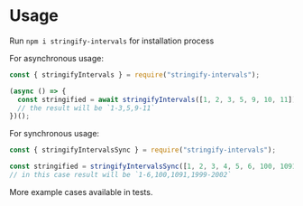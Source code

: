 # Usage

Run `npm i stringify-intervals` for installation process

For asynchronous usage:

```js
const { stringifyIntervals } = require("stringify-intervals");

(async () => {
  const stringified = await stringifyIntervals([1, 2, 3, 5, 9, 10, 11]);
  // the result will be `1-3,5,9-11`
})();
```

For synchronous usage:

```js
const { stringifyIntervalsSync } = require("stringify-intervals");

const stringified = stringifyIntervalsSync([1, 2, 3, 4, 5, 6, 100, 1091, 1999, 2000, 2001, 2002];
// in this case result will be `1-6,100,1091,1999-2002`
```

More example cases available in tests.

